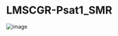 # LMSCGR-Psat1_SMR
![image](https://github.com/BMDSKJ/LMSCGR-Psat1_SMR/assets/109697945/dc17e264-40c6-44b6-a9d6-2f21e087dbd2)
